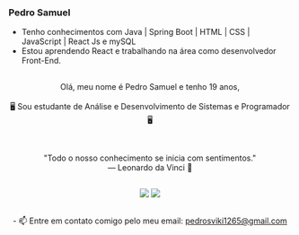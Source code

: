 ### Pedro Samuel

- Tenho conhecimentos com Java | Spring Boot | HTML | CSS | JavaScript | React Js e mySQL
- Estou aprendendo React e trabalhando na área como desenvolvedor Front-End.
##

<!-- ABOUT OF ME -->
<p align="center" style="text-align: center;">
Olá, meu nome é Pedro Samuel e tenho 19 anos,<br><br> 🖥 Sou estudante de Análise e Desenvolvimento de Sistemas e Programador 🖥
</p>
<!-- QUOTE -->
<br>
<p align="center">
"Todo o nosso conhecimento se inicia com sentimentos."
<br>
― Leonardo da Vinci 🧠
</p>

##
<div align="center">
  <a href="https://www.instagram.com/0000001save/" target="_blank"><img src="https://img.shields.io/badge/-Instagram-%23E4405F?style=for-the-badge&logo=instagram&logoColor=white" target="_blank"></a>
  <a href="https://www.linkedin.com/in/pedro-samuel-soares-sim%C3%A3o-b3a76a223/" target="_blank"><img src="https://img.shields.io/badge/-LinkedIn-%230077B5?style=for-the-badge&logo=linkedin&logoColor=white" target="_blank"></a>
</div>

##
<p align="center">
- 📫 Entre em contato comigo pelo meu email: <a href="mailto:pedrosviki1265@gmail.com">pedrosviki1265@gmail.com</a>
</p>
